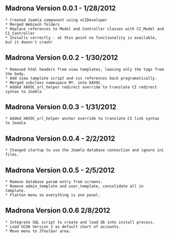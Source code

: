 Madrona Version 0.0.1 - 1/28/2012
---
    * Created Joomla component using xCIDeveloper 
    * Merged Webzash folders
    * Replace references to Model and Controller classes with CI_Model and CI_Controller
    * Installs correctly - at this point no functionality is available, but it doesn't crash!

Madrona Version 0.0.2 - 1/30/2012
---
	* Removed html headers from view templates, leaving only the tags from the body.
	* Add view tamplate script and css references back programatically.
	* Merged subclass namespace MY_ into XAVOC_
	* Added XAVOC_url_helper redirect override to translate CI redirect syntax to Joomla

Madrona Version 0.0.3 - 1/31/2012
---
	* Added XAVOC_url_helper anchor override to translate CI link syntax to Joomla

Madrona Version 0.0.4 - 2/2/2012
---
	* Changed startup to use the Joomla database connection and ignore ini files. 

Madrona Version 0.0.5 - 2/5/2012
---
	* Remove database param entry from screens.
	* Remove admin_template and user_template, consolidate all in template.
	* Flatten menu so everything is one panel.
	
Madrona Version 0.0.6 2/8/2012
---
	* Integrate SQL script to create and load db into install process.
	* Load UCOA Version 3 as default chart of accounts.
	* Move menu to JToolbar area.
